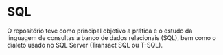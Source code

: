 # SQL

O repositório teve como principal objetivo a prática e o estudo da linguagem de consultas a banco de dados relacionais (SQL), bem como o dialeto usado no SQL Server (Transact SQL ou T-SQL).
